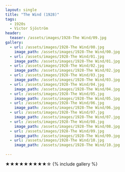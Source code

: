```yaml
---
layout: single
title: "The Wind (1928)"
tags:
  - 1920s 
  - Victor Sjöström
header:
  teaser: /assets/images/1928-The Wind/09.jpg
gallery:
  - url: /assets/images/1928-The Wind/00.jpg
    image_path: /assets/images/1928-The Wind/00.jpg  
  - url: /assets/images/1928-The Wind/01.jpg
    image_path: /assets/images/1928-The Wind/01.jpg
  - url: /assets/images/1928-The Wind/02.jpg
    image_path: /assets/images/1928-The Wind/02.jpg
  - url: /assets/images/1928-The Wind/03.jpg
    image_path: /assets/images/1928-The Wind/03.jpg
  - url: /assets/images/1928-The Wind/04.jpg
    image_path: /assets/images/1928-The Wind/04.jpg
  - url: /assets/images/1928-The Wind/05.jpg
    image_path: /assets/images/1928-The Wind/05.jpg
  - url: /assets/images/1928-The Wind/06.jpg
    image_path: /assets/images/1928-The Wind/06.jpg
  - url: /assets/images/1928-The Wind/07.jpg
    image_path: /assets/images/1928-The Wind/07.jpg
  - url: /assets/images/1928-The Wind/08.jpg
    image_path: /assets/images/1928-The Wind/08.jpg
  - url: /assets/images/1928-The Wind/09.jpg
    image_path: /assets/images/1928-The Wind/09.jpg
  - url: /assets/images/1928-The Wind/10.jpg
    image_path: /assets/images/1928-The Wind/10.jpg
 
---
```

★★★★★★★★★☆
{% include gallery %}
